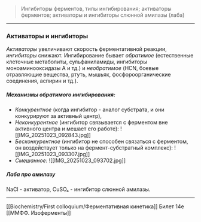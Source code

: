 
> Ингибиторы ферментов, типы ингибирования; активаторы ферментов; активаторы и ингибиторы слюнной амилазы (лаба)

---

### Активаторы и ингибиторы

_Активаторы_ увеличивают скорость ферментативной реакции, _ингибиторы_ снижают. Ингибирование бывает _обратимое_ (естественные клеточные метаболиты, сульфаниламиды, ингибиторы моноаминооксидазы А и тд.) и _необратимое_ (HCN, боевые отравляющие вещества, ртуть, мышьяк, фосфороорганические соединения, аспирин и тд.).  
  
##### Механизмы обратимого ингибирования:

- _Конкурентное_ (когда ингибитор - аналог субстрата, и они конкурируют за активный центр), 
- _Неконкурентное_ (ингибитор связывается с ферментом вне активного центра и мешает его работе):
![[IMG_20251023_092843.jpg]]
- _Бесконкурентное_ (ингибитор не способен связаться с ферментом, он воздействует только на фермент-субстратный комплекс):
![[IMG_20251023_093307.jpg]]
- *Смешанное:*
![[IMG_20251023_093702.jpg]]
##### Лаба про амилазу

NaCl - активатор, CuSO₄ - ингибитор слюнной амилазы. 

---
[[Biochemistry/First colloquium/Ферментативная кинетика]]
Билет 14е
[[ММФФ. Изоферменты]]